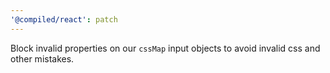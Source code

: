 ```yaml
---
'@compiled/react': patch
---
```


Block invalid properties on our `cssMap` input objects to avoid invalid css and other mistakes.
